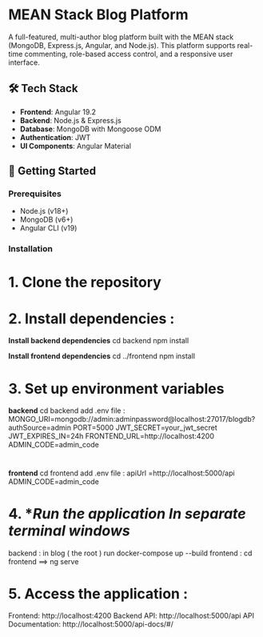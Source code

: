 # MEAN Stack Blog Platform

A full-featured, multi-author blog platform built with the MEAN stack (MongoDB, Express.js, Angular, and Node.js). This platform supports real-time commenting, role-based access control, and a responsive user interface.


## 🛠️ Tech Stack

- **Frontend**: Angular 19.2
- **Backend**: Node.js & Express.js
- **Database**: MongoDB with Mongoose ODM
- **Authentication**: JWT
- **UI Components**: Angular Material

## 🚀 Getting Started

### Prerequisites

- Node.js (v18+)
- MongoDB (v6+)
- Angular CLI (v19)

### Installation

# 1. **Clone the repository**
# 2. **Install dependencies** :
 **Install backend dependencies**
cd backend
npm install

 **Install frontend dependencies**
cd ../frontend
npm install
# 3. **Set up environment variables**
**backend**
  cd backend add .env file : 
MONGO_URI=mongodb://admin:adminpassword@localhost:27017/blogdb?authSource=admin
PORT=5000
JWT_SECRET=your_jwt_secret
JWT_EXPIRES_IN=24h
FRONTEND_URL=http://localhost:4200
ADMIN_CODE=admin_code

# 
**frontend**
 cd frontend add .env file : 
apiUrl =http://localhost:5000/api
ADMIN_CODE=admin_code
# 4. **Run the application In separate terminal windows*
   backend : in blog ( the root ) run docker-compose up --build 
   frontend : cd frontend ==> ng serve 
# 5. **Access the application** :
  Frontend: http://localhost:4200
  Backend API: http://localhost:5000/api
  API Documentation: http://localhost:5000/api-docs/#/



